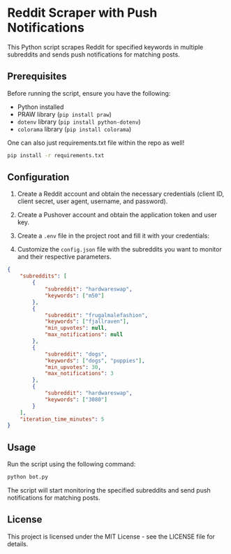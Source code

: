 # Reddit Scraper with Push Notifications

This Python script scrapes Reddit for specified keywords in multiple subreddits and sends push notifications for matching posts.

## Prerequisites

Before running the script, ensure you have the following:

- Python installed
- PRAW library (`pip install praw`)
- `dotenv` library (`pip install python-dotenv`)
- `colorama` library (`pip install colorama`)

One can also just requirements.txt file within the repo as well!
```bash
pip install -r requirements.txt
```
## Configuration

1. Create a Reddit account and obtain the necessary credentials (client ID, client secret, user agent, username, and password).
2. Create a Pushover account and obtain the application token and user key.
3. Create a `.env` file in the project root and fill it with your credentials:


4. Customize the `config.json` file with the subreddits you want to monitor and their respective parameters.

```json
{
    "subreddits": [
        {
            "subreddit": "hardwareswap",
            "keywords": ["m50"]
        },
        {
            "subreddit": "frugalmalefashion",
            "keywords": ["fjallraven"],
            "min_upvotes": null,
            "max_notifications": null
        },
        {
            "subreddit": "dogs",
            "keywords": ["dogs", "puppies"],
            "min_upvotes": 30,
            "max_notifications": 3
        },
        {
            "subreddit": "hardwareswap",
            "keywords": ["3080"]
        }
    ],
    "iteration_time_minutes": 5
}
```

## Usage
Run the script using the following command:

```bash
python bot.py
```
The script will start monitoring the specified subreddits and send push notifications for matching posts.

## License
This project is licensed under the MIT License - see the LICENSE file for details.